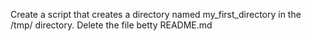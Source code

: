 Create a script that creates a directory named my_first_directory in the /tmp/ directory.
Delete the file betty README.md
